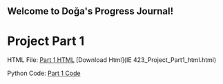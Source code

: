 ## Welcome to Doğa's Progress Journal!

# Project Part 1

HTML File: [Part 1 HTML](https://github.com/BU-IE-423/fall-23-dogayildiz/blob/main/IE%20423_Project_Part1_html.html)
[Download Html](IE 423_Project_Part1_html.html)

Python Code: [Part 1 Code](https://github.com/BU-IE-423/fall-23-dogayildiz/blob/main/IE423_Project_Part1_Code.py)
